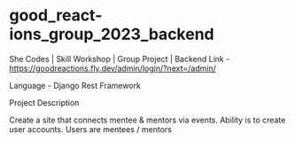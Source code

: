 # good_react-ions_group_2023_backend

She Codes | Skill Workshop | Group Project | Backend 
Link - https://goodreactions.fly.dev/admin/login/?next=/admin/

Language - Django Rest Framework 

Project Description 

Create a site that connects mentee & mentors via events. 
Ability is to create user accounts. Users are mentees / mentors 

